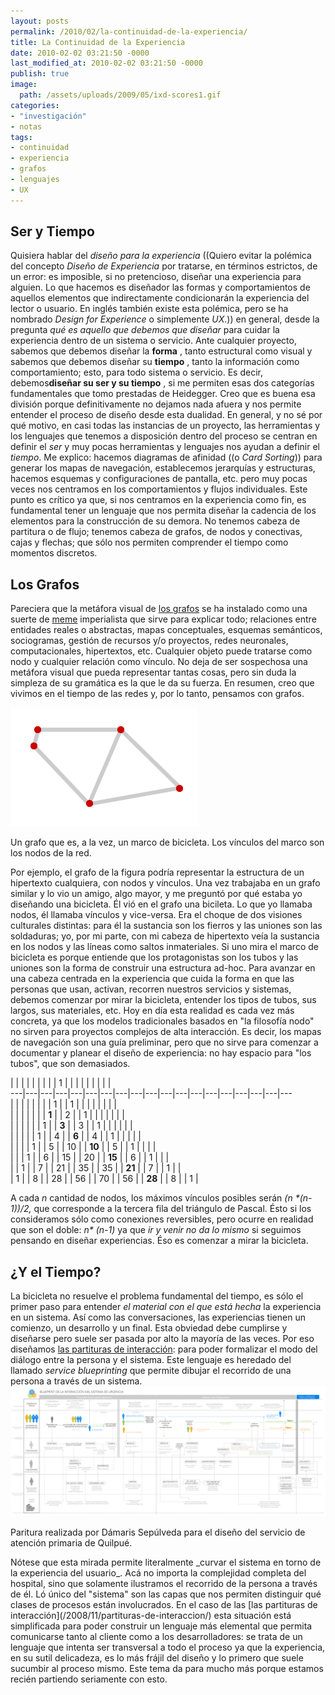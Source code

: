 ```yaml
---
layout: posts
permalink: /2010/02/la-continuidad-de-la-experiencia/
title: La Continuidad de la Experiencia
date: 2010-02-02 03:21:50 -0000
last_modified_at: 2010-02-02 03:21:50 -0000
publish: true
image:
  path: /assets/uploads/2009/05/ixd-scores1.gif
categories:
- "investigación"
- notas
tags:
- continuidad
- experiencia
- grafos
- lenguajes
- UX
---
```

## Ser y Tiempo

Quisiera hablar del _diseño para la experiencia_ ((Quiero evitar la polémica del concepto _Diseño de Experiencia_ por tratarse, en términos estrictos, de un error: es imposible, si no pretencioso, diseñar una experiencia para alguien. Lo que hacemos es diseñador las formas y comportamientos de aquellos elementos que indirectamente condicionarán la experiencia del lector o usuario. En inglés también existe esta polémica, pero se ha nombrado _Design for Experience_ o simplemente _UX_.)) en general, desde la pregunta _qué es aquello que debemos que diseñar_ para cuidar la experiencia dentro de un sistema o servicio. Ante cualquier proyecto, sabemos que debemos diseñar la **forma** , tanto estructural como visual y sabemos que debemos diseñar su **tiempo** , tanto la información como comportamiento; esto, para todo sistema o servicio. Es decir, debemos**diseñar su ser y su tiempo** , si me permiten esas dos categorías fundamentales que tomo prestadas de Heidegger. Creo que es buena esa división porque definitivamente no dejamos nada afuera y nos permite entender el proceso de diseño desde esta dualidad. En general, y no sé por qué motivo, en casi todas las instancias de un proyecto, las herramientas y los lenguajes que tenemos a disposición dentro del proceso se centran en definir el _ser_ y muy pocas herramientas y lenguajes nos ayudan a definir el _tiempo_. Me explico: hacemos diagramas de afinidad ((o _Card Sorting_)) para generar los mapas de navegación, establecemos jerarquías y estructuras, hacemos esquemas y configuraciones de pantalla, etc. pero muy pocas veces nos centramos en los comportamientos y flujos individuales. Este punto es crítico ya que, si nos centramos en la experiencia como fin, es fundamental tener un lenguaje que nos permita diseñar la cadencia de los elementos para la construcción de su demora. No tenemos cabeza de partitura o de flujo; tenemos cabeza de grafos, de nodos y conectivas, cajas y flechas; que sólo nos permiten comprender el tiempo como momentos discretos.

## Los Grafos

Pareciera que la metáfora visual de [los grafos](http://es.wikipedia.org/wiki/Teor%C3%ADa_de_grafos) se ha instalado como una suerte de [meme](http://es.wikipedia.org/wiki/Meme) imperialista que sirve para explicar todo; relaciones entre entidades reales o abstractas, mapas conceptuales, esquemas semánticos, sociogramas, gestión de recursos y/o proyectos, redes neuronales, computacionales, hipertextos, etc. Cualquier objeto puede tratarse como nodo y cualquier relación como vínculo. No deja de ser sospechosa una metáfora visual que pueda representar tantas cosas, pero sin duda la simpleza de su gramática es la que le da su fuerza. En resumen, creo que vivimos en el tiempo de las redes y, por lo tanto, pensamos con grafos. 

![Un grafo que es, a la vez, un marco de bicicleta](/assets/uploads/2010/01/grafo-bike1.png)

<p class='caption'>Un grafo que es, a la vez, un marco de bicicleta. Los vínculos del marco son los nodos de la red.</p>

Por ejemplo, el grafo de la figura podría representar la estructura de un hipertexto cualquiera, con nodos y vínculos. Una vez trabajaba en un grafo similar y lo vio un amigo, algo mayor, y me preguntó por qué estaba yo diseñando una bicicleta. Él vió en el grafo una bicileta. Lo que yo llamaba nodos, él llamaba vínculos y vice-versa. Era el choque de dos visiones culturales distintas: para él la sustancia son los fierros y las uniones son las soldaduras; yo, por mi parte, con mi cabeza de hipertexto veía la sustancia en los nodos y las líneas como saltos inmateriales. Si uno mira el marco de bicicleta es porque entiende que los protagonistas son los tubos y las uniones son la forma de construir una estructura ad-hoc. Para avanzar en una cabeza centrada en la experiencia que cuida la forma en que las personas que usan, activan, recorren nuestros servicios y sistemas, debemos comenzar por mirar la bicicleta, entender los tipos de tubos, sus largos, sus materiales, etc. Hoy en día esta realidad es cada vez más concreta, ya que los modelos tradicionales basados en "la filosofía nodo" no sirven para proyectos complejos de alta interacción. Es decir, los mapas de navegación son una guía preliminar, pero que no sirve para comenzar a documentar y planear el diseño de experiencia: no hay espacio para "los tubos", que son demasiados.  

|  |  |  |  |  |  |  |  | 1 |  |  |  |  |  |  |  |  |  
---|---|---|---|---|---|---|---|---|---|---|---|---|---|---|---|---|---|---  
|  |  |  |  |  |  |  | 1 |  | 1 |  |  |  |  |  |  |  |  
|  |  |  |  |  |  | **1** |  | 2 |  | 1 |  |  |  |  |  |  |  
|  |  |  |  |  | 1 |  | **3** |  | 3 |  | 1 |  |  |  |  |  |  
|  |  |  |  | 1 |  | 4 |  | **6** |  | 4 |  | 1 |  |  |  |  |  
|  |  |  | 1 |  | 5 |  | 10 |  | **10** |  | 5 |  | 1 |  |  |  |  
|  |  | 1 |  | 6 |  | 15 |  | 20 |  | **15** |  | 6 |  | 1 |  |  |  
|   | 1 |  | 7 |  | 21 |  | 35 |  | 35 |  | **21** |  | 7 |  | 1 |  |  
| 1 |  | 8 |  | 28 |  | 56 |  | 70 |  | 56 |  | **28** |  | 8 |  | 1 |  

A cada _n_ cantidad de nodos, los máximos vínculos posibles serán _(n *(n-1))/2,_ que corresponde a la tercera fila del triángulo de Pascal. Ésto si los consideramos sólo como conexiones reversibles, pero ocurre en realidad que son el doble: _n* (n-1)_ ya que _ir y venir no da lo mismo_ si seguimos pensando en diseñar experiencias. Éso es comenzar a mirar la bicicleta.

## ¿Y el Tiempo?

La bicicleta no resuelve el problema fundamental del tiempo, es sólo el primer paso para entender _el material con el que está hecha_ la experiencia en un sistema. Así como las conversaciones, las experiencias tienen un comienzo, un desarrollo y un final. Esta obviedad debe cumplirse y diseñarse pero suele ser pasada por alto la mayoría de las veces. Por eso diseñamos [las partituras de interacción](/2008/11/partituras-de-interaccion/): para poder formalizar el modo del diálogo entre la persona y el sistema. Este lenguaje es heredado del llamado _service blueprinting_ que permite dibujar el recorrido de una persona a través de un sistema. 
![](/assets/uploads/2010/02/Blueprint-unidad-emergencia-adulto1.jpg)
<p class="caption">Paritura realizada por Dámaris Sepúlveda para el diseño del servicio de atención primaria de Quilpué.</p>
Nótese que esta mirada permite literalmente _curvar el sistema en torno de la experiencia del usuario_. Acá no importa la complejidad completa del hospital, sino que solamente ilustramos el recorrido de la persona a través de él. Ló único del "sistema" son las capas que nos permiten distinguir qué clases de procesos están involucrados. En el caso de las [las partituras de interacción](/2008/11/partituras-de-interaccion/) esta situación está simplificada para poder construir un lenguaje más elemental que permita comunicarse tanto al cliente como a los desarrolladores: se trata de un lenguaje que intenta ser transversal a todo el proceso ya que la experiencia, en su sutil delicadeza, es lo más frájil del diseño y lo primero que suele sucumbir al proceso mismo. Este tema da para mucho más porque estamos recién partiendo seriamente con esto.
